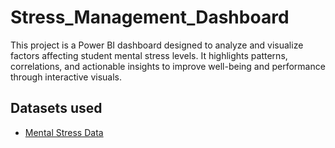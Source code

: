 # Stress_Management_Dashboard
This project is a Power BI dashboard designed to analyze and visualize factors affecting student mental stress levels. It highlights patterns, correlations, and actionable insights to improve well-being and performance through interactive visuals.

## Datasets used
- <a href="https://github.com/bhavanijs/stress_management_dashboard/blob/main/Mental_stress_Dashboard.pbix">Mental Stress Data</a>
